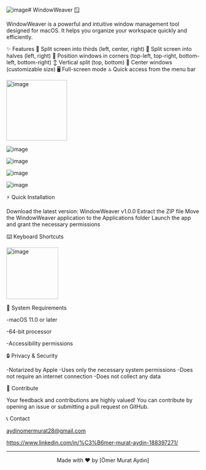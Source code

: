 ![image](https://github.com/user-attachments/assets/b954d3b4-de9a-4485-9736-cd11e9fba026)# WindowWeaver 🪟



WindowWeaver is a powerful and intuitive window management tool designed for macOS. It helps you organize your workspace quickly and efficiently.

✨ Features
🔷 Split screen into thirds (left, center, right)
🔲 Split screen into halves (left, right)
📍 Position windows in corners (top-left, top-right, bottom-left, bottom-right)
↕️ Vertical split (top, bottom)
🎯 Center windows (customizable size)
🖥️ Full-screen mode
🔝 Quick access from the menu bar

<img width="158" alt="image" src="https://github.com/user-attachments/assets/212e7552-bfb4-48e8-92df-b7190cb1f321" />

![image](https://github.com/user-attachments/assets/3f0d2134-aee5-4342-91eb-bb52ecac490a)

![image](https://github.com/user-attachments/assets/201b0f5c-61d1-480b-b1f6-81632c66b174)



![image](https://github.com/user-attachments/assets/12274a6a-4030-4a1b-adb4-0c13deeee8ef)


![image](https://github.com/user-attachments/assets/102c599f-6672-49bd-9ae8-45180fc97c83)

⚡️ Quick Installation

Download the latest version: WindowWeaver v1.0.0
Extract the ZIP file
Move the WindowWeaver application to the Applications folder
Launch the app and grant the necessary permissions

⌨️ Keyboard Shortcuts

<img width="135" alt="image" src="https://github.com/user-attachments/assets/3039c446-8f69-4c3d-9858-b577c793bb8f" />

🔧 System Requirements

-macOS 11.0 or later

-64-bit processor

-Accessibility permissions

🔒 Privacy & Security

-Notarized by Apple
-Uses only the necessary system permissions
-Does not require an internet connection
-Does not collect any data

🤝 Contribute

Your feedback and contributions are highly valued! You can contribute by opening an issue or submitting a pull request on GitHub.

📞 Contact

aydinomermurat28@gmail.com


https://www.linkedin.com/in/%C3%B6mer-murat-aydin-188397271/

---

<div align="center">
Made with ❤️ by [Ömer Murat Aydın]
</div>
